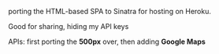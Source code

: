 porting the HTML-based SPA to Sinatra for hosting on Heroku.

Good for sharing, hiding my API keys

APIs: first porting the **500px** over, then adding **Google Maps**
